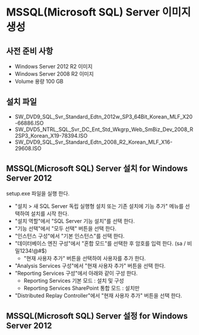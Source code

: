 # MSSQL(Microsoft SQL) Server 이미지 생성

## 사전 준비 사항

* Windows Server 2012 R2 이미지
* Windows Server 2008 R2 이미지
* Volume 용량 100 GB

## 설치 파일

* SW_DVD9_SQL_Svr_Standard_Edtn_2012w_SP3_64Bit_Korean_MLF_X20-66886.ISO
* SW_DVD5_NTRL_SQL_Svr_DC_Ent_Std_Wkgrp_Web_SmBiz_Dev_2008_R2SP3_Korean_X19-78394.ISO
* SW_DVD9_SQL_Svr_Standard_Edtn_2008_R2_Korean_MLF_X16-29608.ISO

## MSSQL(Microsoft SQL) Server 설치 for Windows Server 2012

setup.exe 파일을 실행 한다.  

* "설치 > 새 SQL Server 독립 실행형 설치 또는 기존 설치에 기능 추가" 메뉴를 선택하여 설치를 시작 한다.  
* "설치 역할"에서 "SQL Server 기능 설치"를 선택 한다.  
* "기능 선택"에서 "모두 선택" 버튼을 선택 한다.  
* "인스턴스 구성"에서 "기본 인스턴스"를 선택 한다.  
* "데이터베이스 엔진 구성"에서 "혼합 모드"를 선택한 후 암호를 입력 한다. (sa / 비밀1234!@#$)
  * "현재 사용자 추가" 버튼을 선택하여 사용자를 추가 한다.
* "Analysis Services 구성"에서 "현재 사용자 추가" 버튼을 선택 한다.
* "Reporting Services 구성"에서 아래와 같이 구성 한다.
  * Reporting Services 기본 모드 : 설치 및 구성
  * Reporting Services SharePoint 통합 모드 : 설치만
* "Distributed Replay Controller"에서 "현재 사용자 추가" 버튼을 선택 한다.

## MSSQL(Microsoft SQL) Server 설정 for Windows Server 2012


